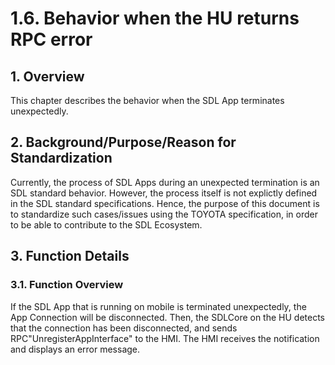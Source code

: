 # 1.6. Behavior when the HU returns RPC error

## 1. Overview
This chapter describes the behavior when the SDL App terminates unexpectedly.

## 2. Background/Purpose/Reason for Standardization
Currently, the process of SDL Apps during an unexpected termination is an SDL standard behavior.
However, the process itself is not explictly defined in the SDL standard specifications.
Hence, the purpose of this document is to standardize such cases/issues using the TOYOTA specification, in order to be able to contribute to the SDL Ecosystem.

## 3. Function Details
### 3.1. Function Overview
If the SDL App that is running on mobile is terminated unexpectedly, the App Connection will be disconnected.
Then, the SDLCore on the HU detects that the connection has been disconnected, and sends RPC"UnregisterAppInterface" to the HMI.
The HMI receives the notification and displays an error message.
